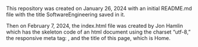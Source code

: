 This repository was created on January 26, 2024 with an initial README.md file with the title SoftwareEngineering saved in it. 

Then on February 7, 2024, the index.html file was created by Jon Hamlin which has the skeleton code of an html document using the charset “utf-8,” the responsive meta tag: 
<meta name="viewport" content="width=device-width, initial-scale=1">, and the title of this page, which is Home.
